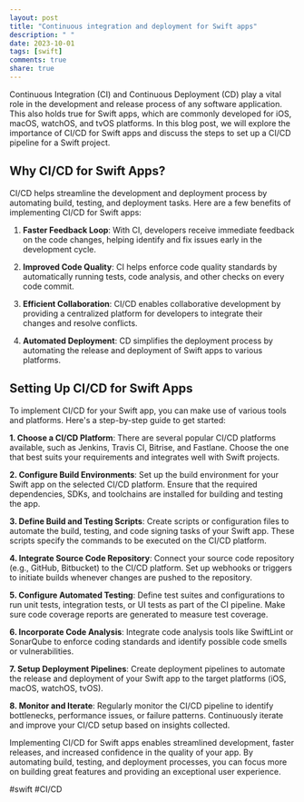 ```yaml
---
layout: post
title: "Continuous integration and deployment for Swift apps"
description: " "
date: 2023-10-01
tags: [swift]
comments: true
share: true
---
```


Continuous Integration (CI) and Continuous Deployment (CD) play a vital role in the development and release process of any software application. This also holds true for Swift apps, which are commonly developed for iOS, macOS, watchOS, and tvOS platforms. In this blog post, we will explore the importance of CI/CD for Swift apps and discuss the steps to set up a CI/CD pipeline for a Swift project.

## Why CI/CD for Swift Apps?

CI/CD helps streamline the development and deployment process by automating build, testing, and deployment tasks. Here are a few benefits of implementing CI/CD for Swift apps:

1. **Faster Feedback Loop**: With CI, developers receive immediate feedback on the code changes, helping identify and fix issues early in the development cycle.

2. **Improved Code Quality**: CI helps enforce code quality standards by automatically running tests, code analysis, and other checks on every code commit.

3. **Efficient Collaboration**: CI/CD enables collaborative development by providing a centralized platform for developers to integrate their changes and resolve conflicts.

4. **Automated Deployment**: CD simplifies the deployment process by automating the release and deployment of Swift apps to various platforms.

## Setting Up CI/CD for Swift Apps

To implement CI/CD for your Swift app, you can make use of various tools and platforms. Here's a step-by-step guide to get started:

**1. Choose a CI/CD Platform**: There are several popular CI/CD platforms available, such as Jenkins, Travis CI, Bitrise, and Fastlane. Choose the one that best suits your requirements and integrates well with Swift projects.

**2. Configure Build Environments**: Set up the build environment for your Swift app on the selected CI/CD platform. Ensure that the required dependencies, SDKs, and toolchains are installed for building and testing the app.

**3. Define Build and Testing Scripts**: Create scripts or configuration files to automate the build, testing, and code signing tasks of your Swift app. These scripts specify the commands to be executed on the CI/CD platform.

**4. Integrate Source Code Repository**: Connect your source code repository (e.g., GitHub, Bitbucket) to the CI/CD platform. Set up webhooks or triggers to initiate builds whenever changes are pushed to the repository.

**5. Configure Automated Testing**: Define test suites and configurations to run unit tests, integration tests, or UI tests as part of the CI pipeline. Make sure code coverage reports are generated to measure test coverage.

**6. Incorporate Code Analysis**: Integrate code analysis tools like SwiftLint or SonarQube to enforce coding standards and identify possible code smells or vulnerabilities.

**7. Setup Deployment Pipelines**: Create deployment pipelines to automate the release and deployment of your Swift app to the target platforms (iOS, macOS, watchOS, tvOS).

**8. Monitor and Iterate**: Regularly monitor the CI/CD pipeline to identify bottlenecks, performance issues, or failure patterns. Continuously iterate and improve your CI/CD setup based on insights collected.

Implementing CI/CD for Swift apps enables streamlined development, faster releases, and increased confidence in the quality of your app. By automating build, testing, and deployment processes, you can focus more on building great features and providing an exceptional user experience.

#swift #CI/CD